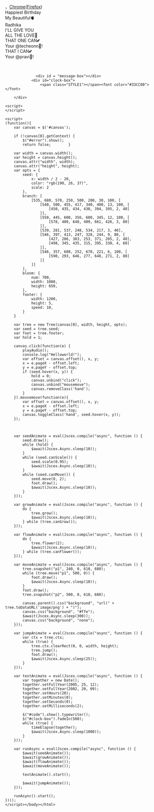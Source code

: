 <!DOCTYPE html PUBLIC "-//W3C//DTD XHTML 1.0 Strict//EN" "http://www.w3.org/TR/xhtml1/DTD/xhtml1-strict.dtd">
<html xml:lang="en" xmlns="http://www.w3.org/1999/xhtml"><head><meta http-equiv="Content-Type" content="text/html; charset=UTF-8">
		<title>HBD love </title>	    
        <link type="text/css" rel="stylesheet" href="./file/default.css">
		<script type="text/javascript" src="./file/jquery.min.js"></script>
		<script type="text/javascript" src="./file/jscex.min.js"></script>
		<script type="text/javascript" src="./file/jscex-parser.js"></script>
		<script type="text/javascript" src="./file/jscex-jit.js"></script>
		<script type="text/javascript" src="./file/jscex-builderbase.min.js"></script>
		<script type="text/javascript" src="./file/jscex-async.min.js"></script>
		<script type="text/javascript" src="./file/jscex-async-powerpack.min.js"></script>
		<script type="text/javascript" src="./file/functions.js" charset="utf-8"></script>
		<script type="text/javascript" src="./file/love.js" charset="utf-8"></script>
        <script>
            function playAudio() {
                var audio = document.getElementById("myAudio");
                audio.play();
            }
        </script>
	    <style type="text/css">
        </style>
</head>
    <body>
        <div id="main">
            <div id="error">，<a href="http://www.google.cn/chrome/intl/zh-CN/landing_chrome.html?hl=zh-CN&brand=CHMI">Chrome</a>(<a href="http://firefox.com.cn/download/">Firefox</a>)</div>
            <audio autoplay="autoplay" height="100" width="100" id = "myAudio">
                    <source src="aud.mp3" type="audio/mp3" />
                    <embed height="100" width="100" src="aud.mp3" />
            </audio>
            <div id="wrap">
                <div id="text">
                    <div id="code">
                      <span class="say"> Happiest Birthday  </span><br>
                      <span class="say">My Beautiful🫀 </span><br>             
                      <span class="say"> Radhika </span><br>             
                      <span class="say">I'LL GIVE YOU</span><br>
                      <span class="say">ALL THE LOVE🥰</span><br>
                      <span class="say">THAT ONE CAN💕</span><br>
                      <span class="say">Your @techeonn🫶! </span><br>
                      <span class="say">THAT I CAN💕</span><br>
                      <span class="say">Your @pravi🫶! </span><br>
                      <span class="say"><span class="space"></span></span> </font>
                          <br />
                          <br />
                      </p>
                    </div>
                  </div>

                  <div id = "message-box"></div>
                <div id="clock-box">
                    <span class="STYLE1"></span><font color="#33CC00"></font>
<span class="STYLE1"></span>
                  <div id="clock"></div>
              </div>
                <canvas id="canvas" width="1100" height="680"></canvas>
            </div>

        </div>

    <script>
    </script>

    <script>
    (function(){
        var canvas = $('#canvas');

        if (!canvas[0].getContext) {
            $("#error").show();
            return false;        }

        var width = canvas.width();
        var height = canvas.height();        
        canvas.attr("width", width);
        canvas.attr("height", height);
        var opts = {
            seed: {
                x: width / 2 - 20,
                color: "rgb(190, 26, 37)",
                scale: 2
            },
            branch: [
                [535, 680, 570, 250, 500, 200, 30, 100, [
                    [540, 500, 455, 417, 340, 400, 13, 100, [
                        [450, 435, 434, 430, 394, 395, 2, 40]
                    ]],
                    [550, 445, 600, 356, 680, 345, 12, 100, [
                        [578, 400, 648, 409, 661, 426, 3, 80]
                    ]],
                    [539, 281, 537, 248, 534, 217, 3, 40],
                    [546, 397, 413, 247, 328, 244, 9, 80, [
                        [427, 286, 383, 253, 371, 205, 2, 40],
                        [498, 345, 435, 315, 395, 330, 4, 60]
                    ]],
                    [546, 357, 608, 252, 678, 221, 6, 100, [
                        [590, 293, 646, 277, 648, 271, 2, 80]
                    ]]
                ]] 
            ],
            bloom: {
                num: 700,
                width: 1080,
                height: 650,
            },
            footer: {
                width: 1200,
                height: 5,
                speed: 10,
            }
        }

        var tree = new Tree(canvas[0], width, height, opts);
        var seed = tree.seed;
        var foot = tree.footer;
        var hold = 1;

        canvas.click(function(e) {
            playAudio();
            console.log("Helloworld!");
            var offset = canvas.offset(), x, y;
            x = e.pageX - offset.left;
            y = e.pageY - offset.top;
            if (seed.hover(x, y)) {
                hold = 0; 
                canvas.unbind("click");
                canvas.unbind("mousemove");
                canvas.removeClass('hand');
            }
        }).mousemove(function(e){
            var offset = canvas.offset(), x, y;
            x = e.pageX - offset.left;
            y = e.pageY - offset.top;
            canvas.toggleClass('hand', seed.hover(x, y));
        });



        var seedAnimate = eval(Jscex.compile("async", function () {
            seed.draw();
            while (hold) {
                $await(Jscex.Async.sleep(10));
            }
            while (seed.canScale()) {
                seed.scale(0.95);
                $await(Jscex.Async.sleep(10));
            }
            while (seed.canMove()) {
                seed.move(0, 2);
                foot.draw();
                $await(Jscex.Async.sleep(10));
            }
        }));

        var growAnimate = eval(Jscex.compile("async", function () {
            do {
    	        tree.grow();
                $await(Jscex.Async.sleep(10));
            } while (tree.canGrow());
        }));

        var flowAnimate = eval(Jscex.compile("async", function () {
            do {
    	        tree.flower(2);
                $await(Jscex.Async.sleep(10));
            } while (tree.canFlower());
        }));

        var moveAnimate = eval(Jscex.compile("async", function () {
            tree.snapshot("p1", 240, 0, 610, 680);
            while (tree.move("p1", 500, 0)) {
                foot.draw();
                $await(Jscex.Async.sleep(10));
            }
            foot.draw();
            tree.snapshot("p2", 500, 0, 610, 680);

            canvas.parent().css("background", "url(" + tree.toDataURL('image/png') + ")");
            canvas.css("background", "#ffe");
            $await(Jscex.Async.sleep(300));
            canvas.css("background", "none");
        }));

        var jumpAnimate = eval(Jscex.compile("async", function () {
            var ctx = tree.ctx;
            while (true) {
                tree.ctx.clearRect(0, 0, width, height);
                tree.jump();
                foot.draw();
                $await(Jscex.Async.sleep(25));
            }
        }));

        var textAnimate = eval(Jscex.compile("async", function () {
		    var together = new Date();
		    together.setFullYear(2005, 25, 12); 			
		    together.setFullYear(2002, 20, 09); 			
		    together.setHours(20);						
		    together.setMinutes(0);					
		    together.setSeconds(0);					
		    together.setMilliseconds(2);				

		    $("#code").show().typewriter();
            $("#clock-box").fadeIn(500);
            while (true) {
                timeElapse(together);
                $await(Jscex.Async.sleep(1000));
            }
        }));

        var runAsync = eval(Jscex.compile("async", function () {
            $await(seedAnimate());
            $await(growAnimate());
            $await(flowAnimate());
            $await(moveAnimate());

            textAnimate().start();

            $await(jumpAnimate());
        }));

        runAsync().start();
    })();
    </script></body></html>
